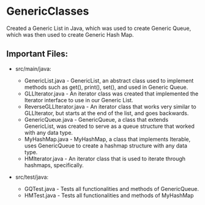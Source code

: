# GenericClasses
Created a Generic List in Java, which was used to create Generic Queue, which was then used to create Generic Hash Map.

## Important Files:
- src/main/java:
  - GenericList.java - GenericList, an abstract class used to implement methods such as get(), print(), set(), and used in Generic Queue.
  - GLLIterator.java - An iterator class was created that implemented the Iterator interface to use in our Generic List.
  - ReverseGLLIterator.java - An iterator class that works very similar to GLLIterator, but starts at the end of the list, and goes backwards.
  - GenericQueue.java - GenericQueue, a class that extends GenericList, was created to serve as a queue structure that worked with any data type.
  - MyHashMap.java - MyHashMap, a class that implements Iterable, uses GenericQueue to create a hashmap structure with any data type.
  - HMIterator.java - An iterator class that is used to iterate through hashmaps, specifically.

- src/test/java:
  - GQTest.java - Tests all functionalities and methods of GenericQueue.
  - HMTest.java - Tests all functionalities and methods of MyHashMap
